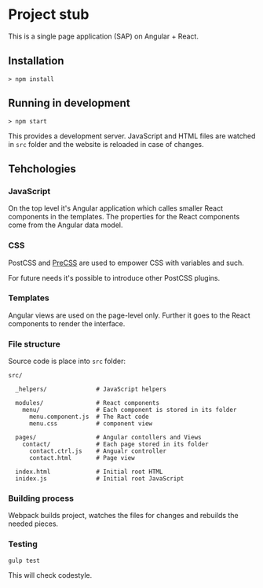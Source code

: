# Project stub

This is a single page application (SAP) on Angular + React.


## Installation

```
> npm install
```
## Running in development

```
> npm start
```
This provides a development server.
JavaScript and HTML files are watched in `src` folder and the website is reloaded in case of changes.

## Tehchologies

### JavaScript

On the top level it's Angular application which calles smaller React components in the templates. The properties for the React components come from the Angular data model.

### CSS

PostCSS and [PreCSS](https://github.com/jonathantneal/precss) are used to empower CSS with variables and such.

For future needs it's possible to introduce other PostCSS plugins.

### Templates

Angular views are used on the page-level only. Further it goes to the React components to render the interface.

### File structure

Source code is place into `src` folder:

```
src/

  _helpers/              # JavaScript helpers

  modules/               # React components
    menu/                # Each component is stored in its folder
      menu.component.js  # The Ract code
      menu.css           # component view

  pages/                 # Angular contollers and Views
    contact/             # Each page stored in its folder
      contact.ctrl.js    # Angualr controller
      contact.html       # Page view

  index.html             # Initial root HTML
  inidex.js              # Initial root JavaScript
```

### Building process

Webpack builds project, watches the files for changes and rebuilds the needed pieces.

### Testing

```
gulp test
```

This will check codestyle.
